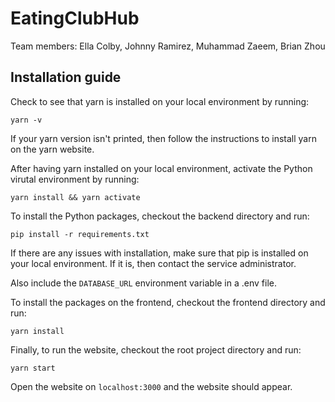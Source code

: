 # EatingClubHub

Team members: Ella Colby, Johnny Ramirez, Muhammad Zaeem, Brian Zhou

## Installation guide

Check to see that yarn is installed on your local environment by running:

```
yarn -v
```

If your yarn version isn't printed, then follow the instructions to install yarn on the yarn website.

After having yarn installed on your local environment, activate the Python virutal environment by running:
```
yarn install && yarn activate
```
To install the Python packages, checkout the backend directory and run:
```
pip install -r requirements.txt
```
If there are any issues with installation, make sure that pip is installed on your local environment. If it is, then contact the service administrator.

Also include the `DATABASE_URL` environment variable in a .env file.

To install the packages on the frontend, checkout the frontend directory and run:
```
yarn install
```

Finally, to run the website, checkout the root project directory and run:
```
yarn start
```
Open the website on `localhost:3000` and the website should appear.

